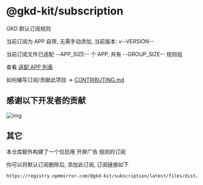 # @gkd-kit/subscription

GKD 默认订阅规则

当前订阅为 APP 自带, 无需手动添加, 当前版本: v--VERSION--

当前订阅文件已适配 --APP_SIZE-- 个 APP, 共有 --GROUP_SIZE-- 规则组

查看 [适配 APP 列表](./AppList.md)

如何编写订阅/贡献此项目 -> [CONTRIBUTING.md](./CONTRIBUTING.md)

## 感谢以下开发者的贡献

![img](https://contrib.rocks/image?repo=gkd-kit/subscription&_v=--VERSION--)

## 其它

本仓库额外构建了一个仅启用 开屏广告 规则的订阅

你可以将默认订阅删除后, 添加此订阅, 订阅链接如下

```txt
https://registry.npmmirror.com/@gkd-kit/subscription/latest/files/dist/gkd.openad.json
```
